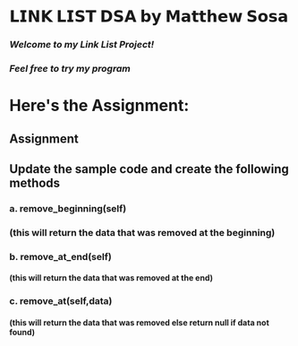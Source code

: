 # 𝗟𝗜𝗡𝗞 𝗟𝗜𝗦𝗧 𝗗𝗦𝗔 𝗯𝘆 𝗠𝗮𝘁𝘁𝗵𝗲𝘄 𝗦𝗼𝘀𝗮

###  _Welcome to my Link List Project!_
###  _Feel free to try my program_

# Here's the Assignment:
## Assignment
## Update the sample code and create the following methods

### a. remove_beginning(self)  
 ### (this will return the data that was removed at the beginning)

### b.  remove_at_end(self)
 #### (this will return the data that was removed at the end)

### c. remove_at(self,data) 
  #### (this will return the data that was removed else return null if data not found)
